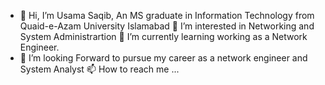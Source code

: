 - 👋 Hi, I’m Usama Saqib, An MS graduate in Information Technology from Quaid-e-Azam University Islamabad 👀 I’m interested in Networking and System Administrartion 🌱 I’m currently learning working as a Network Engineer.
- 💞️ I’m looking Forward to pursue my career as a network engineer and System Analyst 
📫 How to reach me ...
<!---
Usama-bin-Saqib/Usama-bin-Saqib is a ✨ special ✨ repository because its `README.md` (this file) appears on your GitHub profile.
You can click the Preview link to take a look at your changes.
--->
